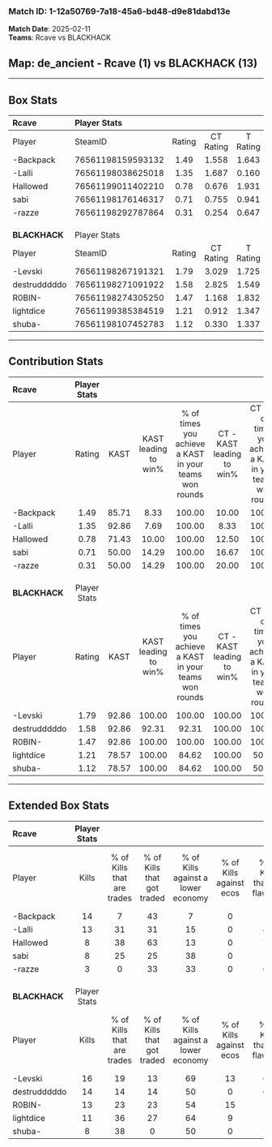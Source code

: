 ### Match ID: 1-12a50769-7a18-45a6-bd48-d9e81dabd13e  
**Match Date**: 2025-02-11  
**Teams**: Rcave vs BLACKHACK  

## **Map**: de_ancient - Rcave (1) vs BLACKHACK (13)  
---  

## Box Stats  

| **Rcave**     | Player Stats      |        |           |          |       |       |       |         |        |      |     |
| :- | :- | :-: | :-: | :-: | :-: | :-: | :-: | :-: | :-: | :-: | :-: |
| Player        | SteamID           | Rating | CT Rating | T Rating | KAST  |  ADR  | Kills | Assists | Deaths | K/D  | HS% |
| -Backpack     | 76561198159593132 |  1.49  |   1.558   |  1.643   | 85.71 | 118.1 |  14   |    3    |   12   | 1.17 | 21  |
| -Lalli        | 76561198038625018 |  1.35  |   1.687   |  0.160   | 92.86 | 90.8  |  13   |    2    |   13   | 1.00 | 38  |
| Hallowed      | 76561199011402210 |  0.78  |   0.676   |  1.931   | 71.43 | 66.8  |   8   |    3    |   14   | 0.57 | 50  |
| sabi          | 76561198176146317 |  0.71  |   0.755   |  0.941   | 50.00 | 71.1  |   8   |    2    |   12   | 0.67 | 87  |
| -razze        | 76561198292787864 |  0.31  |   0.254   |  0.647   | 50.00 | 34.4  |   3   |    1    |   11   | 0.27 | 33  |
|               |                   |        |           |          |       |       |       |         |        |      |     |
|               |                   |        |           |          |       |       |       |         |        |      |     |
|               |                   |        |           |          |       |       |       |         |        |      |     |
| **BLACKHACK** | Player Stats      |        |           |          |       |       |       |         |        |      |     |
| Player        | SteamID           | Rating | CT Rating | T Rating | KAST  |  ADR  | Kills | Assists | Deaths | K/D  | HS% |
| -Levski       | 76561198267191321 |  1.79  |   3.029   |  1.725   | 92.86 | 97.4  |  16   |    2    |   7    | 2.29 | 50  |
| destrudddddo  | 76561198271091922 |  1.58  |   2.825   |  1.549   | 92.86 | 89.8  |  14   |    4    |   9    | 1.56 | 71  |
| R0BIN-        | 76561198274305250 |  1.47  |   1.168   |  1.832   | 92.86 | 108.5 |  13   |    5    |   12   | 1.08 | 61  |
| lightdice     | 76561199385384519 |  1.21  |   0.912   |  1.347   | 78.57 | 84.1  |  11   |    6    |   11   | 1.00 | 36  |
| shuba-        | 76561198107452783 |  1.12  |   0.330   |  1.337   | 78.57 | 66.2  |   8   |    6    |   7    | 1.14 | 62  |
---  

## Contribution Stats  

| **Rcave**     | Player Stats |       |                      |                                                        |                           |                                                             |                          |                                                            |
| :- | :-: | :-: | :-: | :-: | :-: | :-: | :-: | :-: |
| Player        |    Rating    | KAST  | KAST leading to win% | % of times you achieve a KAST in your teams won rounds | CT - KAST leading to win% | CT - % of times you achieve a KAST in your teams won rounds | T - KAST leading to win% | T - % of times you achieve a KAST in your teams won rounds |
| -Backpack     |     1.49     | 85.71 |         8.33         |                         100.00                         |           10.00           |                           100.00                            |           0.00           |                            0.00                            |
| -Lalli        |     1.35     | 92.86 |         7.69         |                         100.00                         |           8.33            |                           100.00                            |           0.00           |                            0.00                            |
| Hallowed      |     0.78     | 71.43 |        10.00         |                         100.00                         |           12.50           |                           100.00                            |           0.00           |                            0.00                            |
| sabi          |     0.71     | 50.00 |        14.29         |                         100.00                         |           16.67           |                           100.00                            |           0.00           |                            0.00                            |
| -razze        |     0.31     | 50.00 |        14.29         |                         100.00                         |           20.00           |                           100.00                            |           0.00           |                            0.00                            |
|               |              |       |                      |                                                        |                           |                                                             |                          |                                                            |
|               |              |       |                      |                                                        |                           |                                                             |                          |                                                            |
|               |              |       |                      |                                                        |                           |                                                             |                          |                                                            |
| **BLACKHACK** | Player Stats |       |                      |                                                        |                           |                                                             |                          |                                                            |
| Player        |    Rating    | KAST  | KAST leading to win% | % of times you achieve a KAST in your teams won rounds | CT - KAST leading to win% | CT - % of times you achieve a KAST in your teams won rounds | T - KAST leading to win% | T - % of times you achieve a KAST in your teams won rounds |
| -Levski       |     1.79     | 92.86 |        100.00        |                         100.00                         |          100.00           |                           100.00                            |          100.00          |                           100.00                           |
| destrudddddo  |     1.58     | 92.86 |        92.31         |                         92.31                          |          100.00           |                           100.00                            |          90.91           |                           90.91                            |
| R0BIN-        |     1.47     | 92.86 |        100.00        |                         100.00                         |          100.00           |                           100.00                            |          100.00          |                           100.00                           |
| lightdice     |     1.21     | 78.57 |        100.00        |                         84.62                          |          100.00           |                            50.00                            |          100.00          |                           90.91                            |
| shuba-        |     1.12     | 78.57 |        100.00        |                         84.62                          |          100.00           |                            50.00                            |          100.00          |                           90.91                            |
---  

## Extended Box Stats  

| **Rcave**     | Player Stats |                            |                            |                                    |                         |                              |                                 |        |                             |                                     |                          |                               |                            |
| :- | :-: | :-: | :-: | :-: | :-: | :-: | :-: | :-: | :-: | :-: | :-: | :-: | :-: |
| Player        |    Kills     | % of Kills that are trades | % of Kills that got traded | % of Kills against a lower economy | % of Kills against ecos | % of Kills that are flawless | % of Kills that are close duels | Deaths | % of Deaths that get traded | % of Deaths against a lower economy | % of Deaths against ecos | % of Deaths that are flawless | % of Deaths that are close |
| -Backpack     |      14      |             7              |             43             |                 7                  |            0            |              50              |                0                |   12   |             17              |                 17                  |            0             |              33               |             8              |
| -Lalli        |      13      |             31             |             31             |                 15                 |            0            |              46              |                8                |   13   |             23              |                 15                  |            0             |              92               |             0              |
| Hallowed      |      8       |             38             |             63             |                 13                 |            0            |              75              |                0                |   14   |             14              |                 14                  |            0             |              71               |             0              |
| sabi          |      8       |             25             |             25             |                 38                 |            0            |              50              |                0                |   12   |             17              |                 17                  |            0             |              67               |             17             |
| -razze        |      3       |             0              |             33             |                 33                 |            0            |              67              |                0                |   11   |              9              |                 18                  |            0             |              55               |             0              |
|               |              |                            |                            |                                    |                         |                              |                                 |        |                             |                                     |                          |                               |                            |
|               |              |                            |                            |                                    |                         |                              |                                 |        |                             |                                     |                          |                               |                            |
|               |              |                            |                            |                                    |                         |                              |                                 |        |                             |                                     |                          |                               |                            |
| **BLACKHACK** | Player Stats |                            |                            |                                    |                         |                              |                                 |        |                             |                                     |                          |                               |                            |
| Player        |    Kills     | % of Kills that are trades | % of Kills that got traded | % of Kills against a lower economy | % of Kills against ecos | % of Kills that are flawless | % of Kills that are close duels | Deaths | % of Deaths that get traded | % of Deaths against a lower economy | % of Deaths against ecos | % of Deaths that are flawless | % of Deaths that are close |
| -Levski       |      16      |             19             |             13             |                 69                 |           13            |              69              |                6                |   7    |             43              |                 43                  |            14            |              71               |             0              |
| destrudddddo  |      14      |             14             |             14             |                 50                 |            0            |              64              |                7                |   9    |             44              |                 56                  |            0             |              78               |             0              |
| R0BIN-        |      13      |             23             |             23             |                 54                 |           15            |              54              |                0                |   12   |             58              |                 50                  |            0             |              42               |             0              |
| lightdice     |      11      |             36             |             27             |                 64                 |            9            |              55              |                0                |   11   |             18              |                 55                  |            0             |              36               |             9              |
| shuba-        |      8       |             38             |             0              |                 50                 |            0            |              75              |               13                |   7    |             29              |                 57                  |            0             |              57               |             0              |
